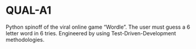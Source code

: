 # QUAL-A1
Python spinoff of the viral online game “Wordle”. The user must guess a 6 letter word in 6 tries. Engineered by using Test-Driven-Development methodologies.
